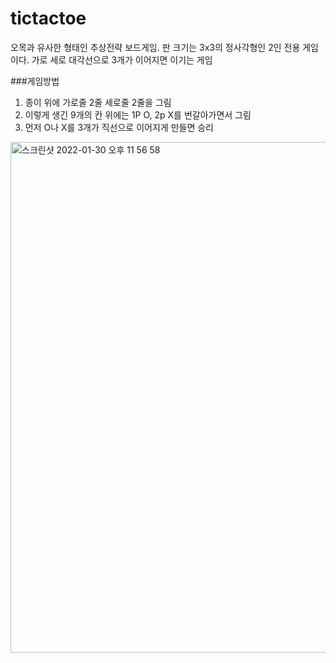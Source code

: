 # tictactoe

오목과 유사한 형태인 추상전략 보드게임. 판 크기는 3x3의 정사각형인 2인 전용 게임이다. 가로 세로 대각선으로 3개가 이어지면 이기는 게임

###게임방법
1. 종이 위에 가로줄 2줄 세로줄 2줄을 그림
2. 이렇게 생긴 9개의 칸 위에는 1P O, 2p X를 번갈아가면서 그림
3. 먼저 O나 X를 3개가 직선으로 이어지게 만들면 승리

<img width="817" alt="스크린샷 2022-01-30 오후 11 56 58" src="https://user-images.githubusercontent.com/66238470/151704964-bf2a3e04-cd7f-4546-ba20-9b76f73fb956.png">

